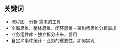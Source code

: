 ## 关键词

-   流程图 - 分析 需求的工具
-   全局思维、整体思维、闭环思维 - 架构师思维分析需求
-   业务组件库 - 独立拆分出来，复用
-   自定义事件统计 - 业务的重要性，如何实现
